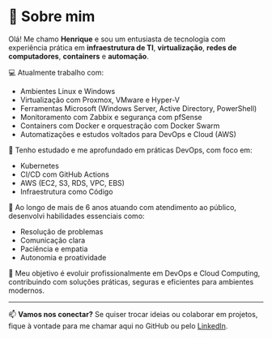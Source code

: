 # 👋 Sobre mim

Olá! Me chamo **Henrique** e sou um entusiasta de tecnologia com experiência prática em **infraestrutura de TI**, **virtualização**, **redes de computadores**, **containers** e **automação**.

💻 Atualmente trabalho com:
- Ambientes Linux e Windows
- Virtualização com Proxmox, VMware e Hyper-V
- Ferramentas Microsoft (Windows Server, Active Directory, PowerShell)
- Monitoramento com Zabbix e segurança com pfSense
- Containers com Docker e orquestração com Docker Swarm
- Automatizações e estudos voltados para DevOps e Cloud (AWS)

🚀 Tenho estudado e me aprofundado em práticas DevOps, com foco em:
- Kubernetes
- CI/CD com GitHub Actions
- AWS (EC2, S3, RDS, VPC, EBS)
- Infraestrutura como Código

🧠 Ao longo de mais de 6 anos atuando com atendimento ao público, desenvolvi habilidades essenciais como:
- Resolução de problemas
- Comunicação clara
- Paciência e empatia
- Autonomia e proatividade

🎯 Meu objetivo é evoluir profissionalmente em DevOps e Cloud Computing, contribuindo com soluções práticas, seguras e eficientes para ambientes modernos.

---

📫 **Vamos nos conectar?**
Se quiser trocar ideias ou colaborar em projetos, fique à vontade para me chamar aqui no GitHub ou pelo [LinkedIn](https://www.linkedin.com/in/henrique-zimermann/).


